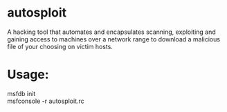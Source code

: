 # autosploit
A hacking tool that automates and encapsulates scanning, exploiting and gaining access to machines over a network range to download a malicious file of your choosing on victim hosts.

<h1>Usage:</h1> 
msfdb init  <br/> 
msfconsole -r autosploit.rc

